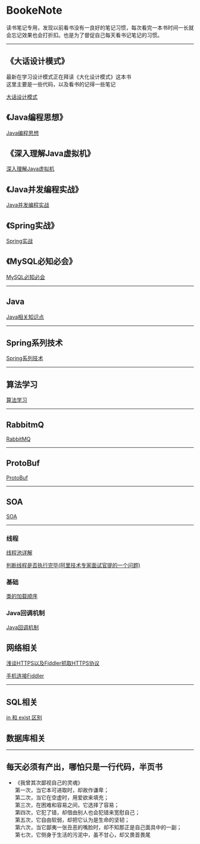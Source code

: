 # BookeNote
读书笔记专用，发现以前看书没有一良好的笔记习惯，每次看完一本书时间一长就会忘记效果也会打折扣。也是为了督促自己每天看书记笔记的习惯。


----------

## 《大话设计模式》
最新在学习设计模式正在拜读《大化设计模式》这本书<br>
这里主要是一些代码，以及看书的记得一些笔记

[大话设计模式](https://github.com/shanyao19940801/BookeNote/blob/master/ReadingNotes/DaHuaSheJiMoShi/%E5%A4%A7%E5%8C%96%E8%AE%BE%E8%AE%A1%E6%A8%A1%E5%BC%8F.md)
## 《Java编程思想》
[Java编程思想](https://github.com/shanyao19940801/BookeNote/blob/master/ThinkingInJava/java%E7%BC%96%E7%A8%8B%E6%80%9D%E6%83%B3.md)

## 《深入理解Java虚拟机》

 [深入理解Java虚拟机](https://github.com/shanyao19940801/BookeNote/blob/master/JVM/%E6%B7%B1%E5%85%A5%E7%90%86%E8%A7%A3Java%E8%99%9A%E6%8B%9F%E6%9C%BA.md)

## 《Java并发编程实战》

[Java并发编程实战](www.baidu.com)

## 《Spring实战》

[Spring实战](https://github.com/shanyao19940801/BookeNote/blob/master/SringInAction/spring%E5%AE%9E%E6%88%98.md)

## 《MySQL必知必会》

[MySQL必知必会](https://github.com/shanyao19940801/BookeNote/blob/master/MySqlCrashCourse/Mysql%E5%BF%85%E7%9F%A5%E5%BF%85%E4%BC%9A.md)


----------
## Java

[Java相关知识点](https://github.com/shanyao19940801/BookeNote/blob/master/java/Java%E7%9F%A5%E8%AF%86%E7%82%B9.md)

----------

## Spring系列技术

[Spring系列技术](https://github.com/shanyao19940801/BookeNote/blob/master/spring/spring%E7%B3%BB%E5%88%97%E6%8A%80%E6%9C%AF.md)

----------

## 算法学习

[算法学习](https://github.com/shanyao19940801/BookeNote/blob/master/ReadingNotes/Algorithm/%E7%AE%97%E6%B3%95%E5%AD%A6%E4%B9%A0.md)


----------

## RabbitmQ

[RabbitMQ](https://github.com/shanyao19940801/BookeNote/blob/master/rabbit/RabbitMQ.md)

----------


## ProtoBuf


[ProtoBuf](https://github.com/shanyao19940801/demos/blob/master/protobuf/ProtoBuf.md)

----------

## SOA

[SOA](https://github.com/shanyao19940801/BookeNote/blob/master/ReadingNotes/SOA/files/SOA.md)

----------
### 线程
[线程池详解](https://github.com/shanyao19940801/BookeNote/blob/master/ReadingNotes/Other/src/com/yao/other/thread/%E7%BA%BF%E7%A8%8B%E6%B1%A0.md)

[判断线程是否执行完毕(阿里技术专家面试官提的一个问题)](https://github.com/shanyao19940801/BookeNote/blob/master/Thread/%E5%88%A4%E6%96%AD%E6%89%80%E6%9C%89%E7%BA%BF%E7%A8%8B%E6%98%AF%E5%90%A6%E6%89%A7%E8%A1%8C%E5%AE%8C%E6%AF%95.md)

### 基础

[类的加载顺序](https://github.com/shanyao19940801/BookeNote/blob/master/ReadingNotes/Other/src/com/yao/other/jvm/jvm01/java%E7%B1%BB%E5%8A%A0%E8%BD%BD%E9%A1%BA%E5%BA%8F.md)

### Java回调机制

[Java回调机制](https://github.com/shanyao19940801/BookeNote/blob/master/java/Java%E5%9B%9E%E8%B0%83%E7%90%86%E8%A7%A3.md)

## 网络相关

[浅谈HTTPS以及Fiddler抓取HTTPS协议](https://www.jianshu.com/p/54dd21c50f21)

[手机连接Fiddler](https://jingyan.baidu.com/article/03b2f78c7b6bb05ea237aed2.html)

----------

## SQL相关

[in 和 exist 区别](https://blog.csdn.net/lick4050312/article/details/4476333)

## 数据库相关

----------

## 每天必须有产出，哪怕只是一行代码，半页书
* 《我曾其次鄙视自己的灵魂》<br>
第一次，当它本可进取时，却故作谦卑；<br>
第二次，当它在空虚时，用爱欲来填充；<br>
第三次，在困难和容易之间，它选择了容易；<br>
第四次，它犯了错，却借由别人也会犯错来宽慰自己；<br>
第五次，它自由软弱，却把它认为是生命的坚韧；<br>
第六次，当它鄙夷一张丑恶的嘴脸时，却不知那正是自己面具中的一副；<br>
第七次，它侧身于生活的污泥中，虽不甘心，却又畏首畏尾<br>
